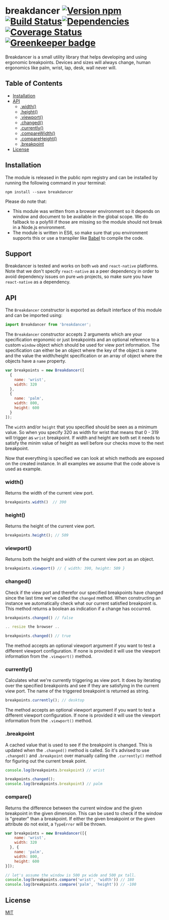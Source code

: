 # breakdancer [![Version npm](https://img.shields.io/npm/v/breakdancer.svg?style=flat-square)](https://www.npmjs.com/package/breakdancer)[![Build Status](https://img.shields.io/travis/godaddy/breakdancer/master.svg?style=flat-square)](https://travis-ci.org/godaddy/breakdancer)[![Dependencies](https://img.shields.io/david/godaddy/breakdancer.svg?style=flat-square)](https://david-dm.org/godaddy/breakdancer)[![Coverage Status](https://img.shields.io/coveralls/godaddy/breakdancer/master.svg?style=flat-square)](https://coveralls.io/r/godaddy/breakdancer?branch=master) [![Greenkeeper badge](https://badges.greenkeeper.io/godaddy/breakdancer.svg)](https://greenkeeper.io/)

Breakdancer is a small utility library that helps developing and using ergonomic
breakpoints. Devices and sizes will always change, human ergonomics like palm,
wrist, lap, desk, wall never will.

## Table of Contents

- [Installation](#installation)
- [API](#api)
  - [.width()](#width)
  - [.height()](#height)
  - [.viewport()](#viewport)
  - [.changed()](#changed)
  - [.currently()](#currently)
  - [.compareWidth()](#comparewidth)
  - [.compareHeight()](#compareheight)
  - [.breakpoint](#breakpoint)
- [License](#license)

## Installation

The module is released in the public npm registry and can be installed by
running the following command in your terminal:

```
npm install --save breakdancer
```

Please do note that:

- This module was written from a browser environment so it depends on window and
  document to be available in the global scope. We do fallback to a polyfill if
  those are missing so the module should not break in a Node.js environment.
- The module is written in ES6, so make sure that you environment supports this
  or use a transpiler like [Babel](http://babeljs.io/) to compile the code.

## Support

Breakdancer is tested and works on both `web` and `react-native` platforms.
Note that we don't specify `react-native` as a peer dependency in order to avoid
dependency issues on pure `web` projects, so make sure you have `react-native`
as a dependency.

## API

The `Breakdancer` constructor is exported as default interface of this module
and can be imported using:

```js
import Breakdancer from 'breakdancer';
```

The `Breakdancer` constructor accepts 2 arguments which are your specification
ergonomic or just breakpoints and an optional reference to a custom `window`
object which should be used for view port information. The specification can
either be an object where the key of the object is name and the value the
width/height specification or an array of object where the objects have a `name`
property.

```js
var breakpoints = new Breakdancer([
  {
    name: 'wrist',
    width: 320
  },
  {
    name: 'palm',
    width: 800,
    height: 600
  }
]);
```

The `width` and/or `height` that you specified should be seen as a minimum value.
So when you specify 320 as width for wrist that means that 0 - 319 will trigger
as `wrist` breakpoint. If width and height are both set it needs to satisfy
the minim value of height as well before our checks move to the next
breakpoint.

Now that everything is specified we can look at which methods are exposed on the
created instance. In all examples we assume that the code above is used as
example.

### width()

Returns the width of the current view port.

```js
breakpoints.width()  // 390
```

### height()

Returns the height of the current view port.

```js
breakpoints.height(); // 509
```

### viewport()

Returns both the height and width of the current view port as an object.

```js
breakpoints.viewport() // { width: 390, height: 509 }
```

### changed()

Check if the view port and therefor our specified breakpoints have changed since
the last time we've called the `changed` method. When constructing an instance
we automatically check what our current satisfied breakpoint is. This method
returns a boolean as indication if a change has occurred.

```js
breakpoints.changed() // false

.. resize the browser ..

breakpoints.changed() // true
```

The method accepts an optional viewport argument if you want to test a different
viewport configuration. If none is provided it will use the viewport information
from the `.viewport()` method.

### currently()

Calculates what we're currently triggering as view port. It does by iterating
over the specified breakpoints and see if they are satisfying in the current
view port. The name of the triggered breakpoint is returned as string.

```js
breakpoints.currently(); // desktop
```

The method accepts an optional viewport argument if you want to test a different
viewport configuration. If none is provided it will use the viewport information
from the `.viewport()` method.

### .breakpoint

A cached value that is used to see if the breakpoint is changed. This is updated
when the `.changed()` method is called. So it's advised to use `.changed()` and
`.breakpoint` over manually calling the `.currently()` method for figuring out
the current break point.

```js
console.log(breakpoints.breakpoint) // wrist

breakpoints.changed();
console.log(breakpoints.breakpoint) // palm
```

### compare()

Returns the difference between the current window and the given breakpoint in
the given dimension. This can be used to check if the window is "greater" than a
breakpoint. If either the given breakpoint or the given attribute do not exist,
a `TypeError` will be thrown.

```js
var breakpoints = new Breakdancer([{
    name: 'wrist',
    width: 320
  }, {
    name: 'palm',
    width: 800,
    height: 600
}]);

// let's assume the window is 500 px wide and 500 px tall.
console.log(breakpoints.compare('wrist', 'width')) // 180
console.log(breakpoints.compare('palm', 'height')) // -100
```

## License

[MIT](LICENSE)
